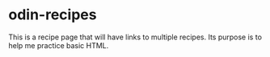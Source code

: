 # odin-recipes
This is a recipe page that will have links to multiple recipes.
Its purpose is to help me practice basic HTML.